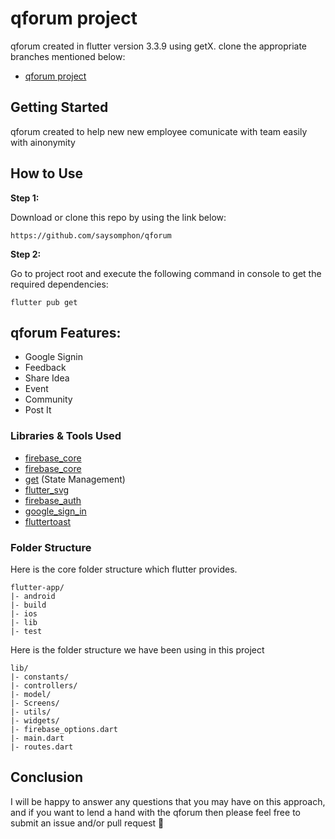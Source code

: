 # qforum project

qforum created in flutter version 3.3.9 using getX. clone the appropriate branches mentioned below:

- [qforum project](https://github.com/saysomphon/qforum)

## Getting Started

qforum created to help new new employee comunicate with team easily with ainonymity

## How to Use 

**Step 1:**

Download or clone this repo by using the link below:

```
https://github.com/saysomphon/qforum
```

**Step 2:**

Go to project root and execute the following command in console to get the required dependencies: 

```
flutter pub get 
```

## qforum Features:

* Google Signin
* Feedback
* Share Idea
* Event
* Community 
* Post It

### Libraries & Tools Used

* [firebase_core](https://pub.dev/packages/firebase_core)
* [firebase_core](https://pub.dev/packages/cloud_firestore)
* [get](https://pub.dev/packages/get) (State Management)
* [flutter_svg](https://pub.dev/packages/flutter_svg) 
* [firebase_auth](https://pub.dev/packages/firebase_auth) 
* [google_sign_in](https://pub.dev/packages/google_sign_in) 
* [fluttertoast](https://pub.dev/packages/fluttertoast) 

### Folder Structure
Here is the core folder structure which flutter provides.

```
flutter-app/
|- android
|- build
|- ios
|- lib
|- test
```

Here is the folder structure we have been using in this project

```
lib/
|- constants/
|- controllers/
|- model/
|- Screens/
|- utils/
|- widgets/
|- firebase_options.dart
|- main.dart
|- routes.dart
```

## Conclusion

I will be happy to answer any questions that you may have on this approach, and if you want to lend a hand with the qforum then please feel free to submit an issue and/or pull request 🙂
